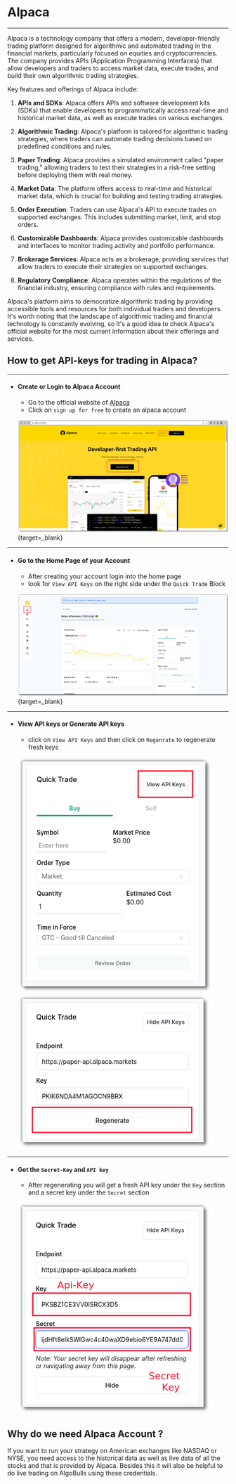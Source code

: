 # Alpaca

---

Alpaca is a technology company that offers a modern, developer-friendly trading platform designed for algorithmic and automated trading in the financial markets, particularly focused on equities and cryptocurrencies. The company provides APIs (Application Programming Interfaces) that allow developers and traders to access market data, execute trades, and build their own algorithmic trading strategies.

Key features and offerings of Alpaca include:

1. **APIs and SDKs**: Alpaca offers APIs and software development kits (SDKs) that enable developers to programmatically access real-time and historical market data, as well as execute trades on various exchanges.

2. **Algorithmic Trading**: Alpaca's platform is tailored for algorithmic trading strategies, where traders can automate trading decisions based on predefined conditions and rules.

3. **Paper Trading**: Alpaca provides a simulated environment called "paper trading," allowing traders to test their strategies in a risk-free setting before deploying them with real money.

4. **Market Data**: The platform offers access to real-time and historical market data, which is crucial for building and testing trading strategies.

5. **Order Execution**: Traders can use Alpaca's API to execute trades on supported exchanges. This includes submitting market, limit, and stop orders.

6. **Customizable Dashboards**: Alpaca provides customizable dashboards and interfaces to monitor trading activity and portfolio performance.

7. **Brokerage Services**: Alpaca acts as a brokerage, providing services that allow traders to execute their strategies on supported exchanges.

8. **Regulatory Compliance**: Alpaca operates within the regulations of the financial industry, ensuring compliance with rules and requirements.

Alpaca's platform aims to democratize algorithmic trading by providing accessible tools and resources for both individual traders and developers. It's worth noting that the landscape of algorithmic trading and financial technology is constantly evolving, so it's a good idea to check Alpaca's official website for the most current information about their offerings and services.

## How to get API-keys for trading in Alpaca?

---

- #### Create or Login to Alpaca Account
    - Go to the official website of [Alpaca](https://alpaca.markets/)
    - Click on `sign up for free` to create an alpaca account
  
    [![main page](../imgs/alpaca_main_page.png)](https://alpaca.markets/){target=_blank}

---
- #### Go to the Home Page of your Account
    - After creating your account login into the home page 
    - look for `View API Keys` on the right side under the `Quick Trade` Block
  
    [![img.png](../imgs/alpaca_account_home.png)](https://app.alpaca.markets/paper/dashboard/overview){target=_blank}

---
- #### View API keys or Generate API keys
    - click on `View API Keys` and then click on `Regenrate` to regenerate fresh keys
   
    ![img.png](../imgs/alpaca_view_api_keys.png)
    ![img.png](../imgs/alpaca_regenerate_api_keys.png)

---
- #### Get the `Secret-Key` and `API key`
    - After regenerating you will get a fresh API key under the `Key` section and a secret key under the `Secret` section
  
    ![img.png](../imgs/alpaca_api_keys_secret_keys.png)


## Why do we need Alpaca Account ?
If you want to run your strategy on American exchanges like NASDAQ or NYSE, you need access to the historical data as well as live data of all the stocks and that is provided by Alpaca.
Besides this it will also be helpful to do live trading on AlgoBulls using these credentials.